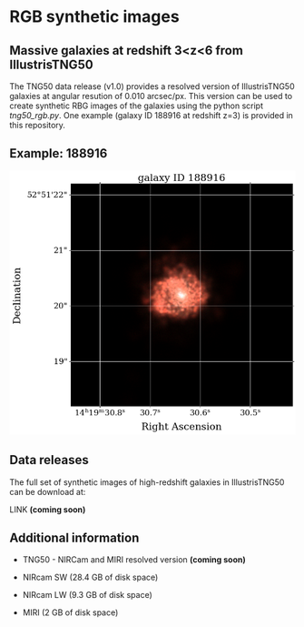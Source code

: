 # RGB synthetic images
## Massive galaxies at redshift 3<z<6 from IllustrisTNG50

The TNG50 data release (v1.0) provides a resolved version of IllustrisTNG50 galaxies at angular resution of 0.010 arcsec/px. This version can be used to create synthetic RBG images of the galaxies using the python script *tng50_rgb.py*. One example (galaxy ID 188916 at redshift z=3) is provided in this repository.

## Example: 188916

![plot](./188916_z3_i0_a0_rgb.png)
## Data releases

The full set of synthetic images of high-redshift galaxies in IllustrisTNG50 can be download at:

LINK **(coming soon)**

## Additional information

* TNG50 - NIRCam and MIRI resolved version **(coming soon)**

* NIRcam SW (28.4 GB of disk space)

* NIRcam LW  (9.3 GB of disk space)

* MIRI (2 GB of disk space)
